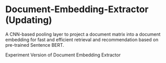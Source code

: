 # Document-Embedding-Extractor (Updating)
A CNN-based pooling layer to project a document matrix into a document embedding for fast and efficient retrieval and recommendation based on pre-trained Sentence BERT.

Experiment Version of Document Embedding Extractor
